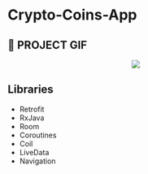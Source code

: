 # Crypto-Coins-App
## 📸 PROJECT GIF
<p align="center">
<img src="https://media.giphy.com/media/GA4N4qQL3lNzQqfOCp/giphy.gif">
 </p>

</pre>

## Libraries
*  Retrofit
*  RxJava
*  Room
*  Coroutines
*  Coil
*  LiveData
*  Navigation

